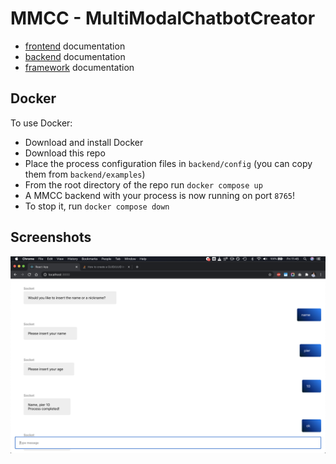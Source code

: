 # MMCC - MultiModalChatbotCreator

* [frontend](frontend/README.md) documentation
* [backend](backend/README.md) documentation
* [framework](framework/README.md) documentation

## Docker

To use Docker:

* Download and install Docker
* Download this repo
* Place the process configuration files in `backend/config` (you can copy them from `backend/examples`)
* From the root directory of the repo run `docker compose up`
* A MMCC backend with your process is now running on port `8765`!
* To stop it, run `docker compose down`

## Screenshots

![Example Name Nickname](backend/examples/name_nickname/name_nickname_screenshot.png)
